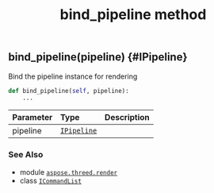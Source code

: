 ﻿---
title: bind_pipeline method
second_title: Aspose.3D for Python via .NET API References
description: 
type: docs
weight: 40
url: /python-net/aspose.threed.render/icommandlist/bind_pipeline/
is_root: false
---

## bind_pipeline(pipeline) {#IPipeline}

Bind the pipeline instance for rendering



```python
def bind_pipeline(self, pipeline):
    ...
```


| Parameter | Type | Description |
| :- | :- | :- |
| pipeline | [`IPipeline`](/3d/python-net/aspose.threed.render/ipipeline) |  |



### See Also
* module [`aspose.threed.render`](../../)
* class [`ICommandList`](/3d/python-net/aspose.threed.render/icommandlist)
